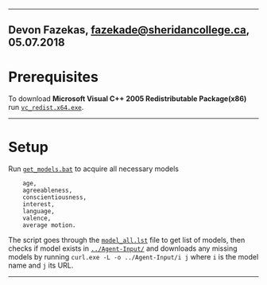 -------------------------------------------------
Devon Fazekas, <fazekade@sheridancollege.ca>, 05.07.2018
-------------------------------------------------

# Prerequisites

To download **Microsoft Visual C++ 2005 Redistributable Package(x86)** run [`vc_redist.x64.exe`](vc_redist.x64.exe).

-------------------------------------------------

# Setup

Run [`get_models.bat`](get_models.bat) to acquire all necessary models

        age,
        agreeableness,
        conscientiousness,
        interest,
        language,
        valence,
        average motion.

The script goes through the [`model_all.lst`](model_all.lst) file to get list of models, then checks if model exists in [`../Agent-Input/`](../Agent-Input/) and downloads any missing models by running `curl.exe -L -o ../Agent-Input/i j` where `i` is the model name and `j` its URL.

-------------------------------------------------

